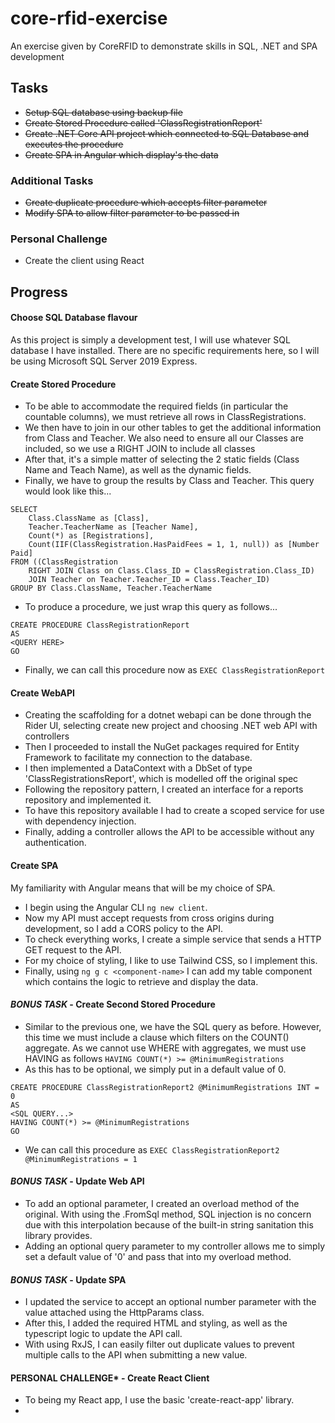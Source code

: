 # core-rfid-exercise
An exercise given by CoreRFID to demonstrate skills in SQL, .NET and SPA development


## Tasks ##
- ~~Setup SQL database using backup file~~
- ~~Create Stored Procedure called 'ClassRegistrationReport'~~
- ~~Create .NET Core API project which connected to SQL Database and executes the procedure~~
- ~~Create SPA in Angular which display's the data~~

### Additional Tasks ###
- ~~Create duplicate procedure which accepts filter parameter~~
- ~~Modify SPA to allow filter parameter to be passed in~~

### Personal Challenge ###
- Create the client using React

## Progress ##
#### Choose SQL Database flavour ####
As this project is simply a development test, I will use whatever SQL database I have installed.
There are no specific requirements here, so I will be using Microsoft SQL Server 2019 Express.

#### Create Stored Procedure ####
- To be able to accommodate the required fields (in particular the countable columns), we must retrieve all rows in ClassRegistrations.
- We then have to join in our other tables to get the additional information from Class and Teacher. We also need to ensure all our Classes are included, so we use a RIGHT JOIN to include all classes
- After that, it's a simple matter of selecting the 2 static fields (Class Name and Teach Name), as well as the dynamic fields.
- Finally, we have to group the results by Class and Teacher.
This query would look like this...
```
SELECT
	Class.ClassName as [Class],
	Teacher.TeacherName as [Teacher Name],
	Count(*) as [Registrations],
	Count(IIF(ClassRegistration.HasPaidFees = 1, 1, null)) as [Number Paid]
FROM ((ClassRegistration
	RIGHT JOIN Class on Class.Class_ID = ClassRegistration.Class_ID)
	JOIN Teacher on Teacher.Teacher_ID = Class.Teacher_ID)
GROUP BY Class.ClassName, Teacher.TeacherName
```
- To produce a procedure, we just wrap this query as follows...
```
CREATE PROCEDURE ClassRegistrationReport
AS
<QUERY HERE>
GO
```
- Finally, we can call this procedure now as `EXEC ClassRegistrationReport`

#### Create WebAPI ####
- Creating the scaffolding for a dotnet webapi can be done through the Rider UI, selecting create new project and choosing .NET web API with controllers
- Then I proceeded to install the NuGet packages required for Entity Framework to facilitate my connection to the database.
- I then implemented a DataContext with a DbSet of type 'ClassRegistrationsReport', which is modelled off the original spec
- Following the repository pattern, I created an interface for a reports repository and implemented it. 
- To have this repository available I had to create a scoped service for use with dependency injection.
- Finally, adding a controller allows the API to be accessible without any authentication.

#### Create SPA ####
My familiarity with Angular means that will be my choice of SPA.
- I begin using the Angular CLI `ng new client`.
- Now my API must accept requests from cross origins during development, so I add a CORS policy to the API.
- To check everything works, I create a simple service that sends a HTTP GET request to the API.
- For my choice of styling, I like to use Tailwind CSS, so I implement this.
- Finally, using `ng g c <component-name>` I can add my table component which contains the logic to retrieve and display the data.


#### *BONUS TASK* - Create Second Stored Procedure ####
- Similar to the previous one, we have the SQL query as before. However, this time we must include a clause which filters on the COUNT() aggregate.
As we cannot use WHERE with aggregates, we must use HAVING as follows
`HAVING COUNT(*) >= @MinimumRegistrations`
- As this has to be optional, we simply put in a default value of 0.
```
CREATE PROCEDURE ClassRegistrationReport2 @MinimumRegistrations INT = 0
AS
<SQL QUERY...>
HAVING COUNT(*) >= @MinimumRegistrations
GO
```
- We can call this procedure as `EXEC ClassRegistrationReport2 @MinimumRegistrations = 1`


#### *BONUS TASK* - Update Web API ####

- To add an optional parameter, I created an overload method of the original. With using the .FromSql method, SQL injection
is no concern due with this interpolation because of the built-in string sanitation this library provides.
- Adding an optional query parameter to my controller allows me to simply set a default value of '0' and pass that into my overload method.


#### *BONUS TASK* - Update SPA ####
- I updated the service to accept an optional number parameter with the value attached using the HttpParams class.
- After this, I added the required HTML and styling, as well as the typescript logic to update the API call.
- With using RxJS, I can easily filter out duplicate values to prevent multiple calls to the API when submitting a new value.

#### PERSONAL CHALLENGE* - Create React Client ####
- To being my React app, I use the basic 'create-react-app' library.
- 